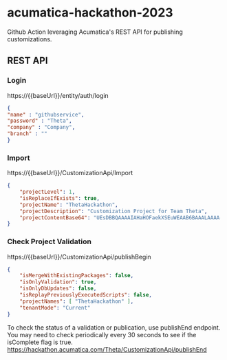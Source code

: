 # acumatica-hackathon-2023

Github Action leveraging Acumatica's REST API for publishing customizations.

## REST API
### Login

https://{{baseUrl}}/entity/auth/login

```json
{
"name" : "githubservice",
"password" : "Theta",
"company" : "Company",
"branch" : ""
}
```

### Import

https://{{baseUrl}}/CustomizationApi/Import
```json
{
    "projectLevel": 1,
    "isReplaceIfExists": true,
    "projectName": "ThetaHackathon",
    "projectDescription": "Customization Project for Team Theta",
    "projectContentBase64": "UEsDBBQAAAAIAHaHOFaekXSEuWEAAB6BAAALAAAA ..."
}
```

### Check Project Validation
https://{{baseUrl}}/CustomizationApi/publishBegin

```json
{
    "isMergeWithExistingPackages": false,
    "isOnlyValidation": true,
    "isOnlyDbUpdates": false,
    "isReplayPreviouslyExecutedScripts": false,
    "projectNames": [ "ThetaHackathon" ],
    "tenantMode": "Current"
}
```

To check the status of a validation or publication, use publishEnd endpoint.  You may need to check periodically every 30 seconds to see if the isComplete flag is true. <br />
https://hackathon.acumatica.com/Theta/CustomizationApi/publishEnd
